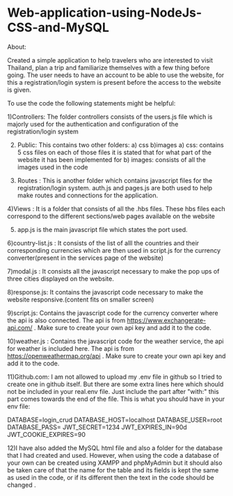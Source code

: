 # Web-application-using-NodeJs-CSS-and-MySQL

About:

Created a simple application to help travelers who are interested to visit Thailand, plan a trip  and familiarize themselves with a  few thing before going. The user needs to have an account to be able to use the website, for this a registration/login system is present before the access to the website is given.


To use the code the following statements might be helpful:

1)Controllers: The folder controllers consists of the users.js file which is majorly used for the authentication and configuration of the registration/login system

2) Public: This contains two other folders: a) css   b)images
    a) css: contains 5 css files on each of those files it is stated that for what part of the website it has been implemented for
    b) images: consists of all the images used in the code

3)  Routes : This is another folder which contains javascript files for the registration/login system.
           auth.js and pages.js are both used to help make routes and connections for the application.

4)Views : It is a folder that consists of all the .hbs files. These hbs files each correspond to the different sections/web pages available on the website

5) app.js is the main javascript file which states the port used.

6)country-list.js : It consists of the list of alll the countries and their corresponding currencies which are then used in script.js for the currency converter(present in the services page of the website)

7)modal.js : It consists all the javascript necessary to make the pop ups of three cities displayed on the website.

8)response.js: It contains the javascript code necessary to make the website responsive.(content fits on smaller screen)

9)script.js: Contains the javascript code for the currency converter where the api is also connected.
The api is from  https://www.exchangerate-api.com/ . Make sure to create your own api key and add it to the code.

10)weather.js : Contains the javascript code for the weather service, the api for weather is included here.
The api is from https://openweathermap.org/api . Make sure to create your own api key and add it to the code.

11)Github.com: I am not allowed to upload my .env file in github so I tried to create one in github itself.
But there are some extra lines here which should not be included in your real.env file. Just include the part after "with:"
this part comes towards the end of the file. 
This is what you should have in your env file:

DATABASE=login_crud
DATABASE_HOST=localhost
DATABASE_USER=root
DATABASE_PASS=
JWT_SECRET=1234
JWT_EXPIRES_IN=90d
JWT_COOKIE_EXPIRES=90



12)I have also added the MySQL html file and also a folder for the database that I had created and used.
However, when using the code a database of your own can be created using XAMPP and phpMyAdmin but it should also be taken care of that the name for the table and its fields is kept the same as used in the code, or if its different then the text in the code should be changed .



